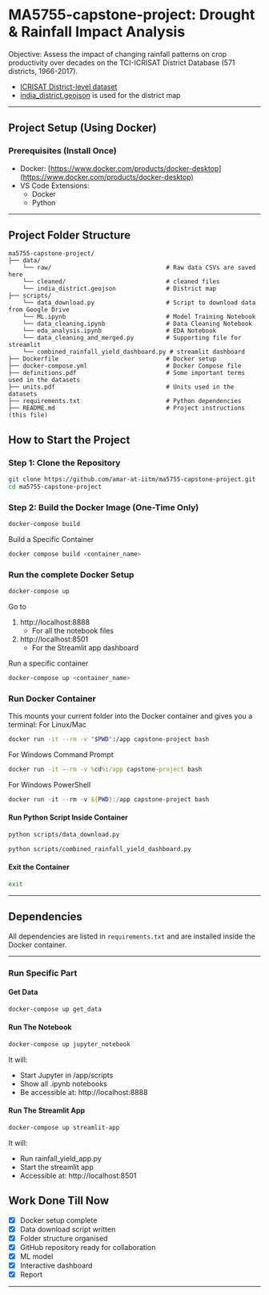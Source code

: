 # MA5755-capstone-project: Drought & Rainfall Impact Analysis
Objective: Assess the impact of changing rainfall patterns on crop productivity over decades on the TCI-ICRISAT District Database (571 districts, 1966-2017).

- [ICRISAT District-level dataset](http://data.icrisat.org/dld/index.html)
- [india_district.geojson](https://drive.google.com/file/d/1N-rz3VugxTZYrrru5AmtE2oMBDsH2zDZ/view?usp=sharing) is used for the district map

---

## Project Setup (Using Docker)

### Prerequisites (Install Once)
- Docker: [https://www.docker.com/products/docker-desktop](https://www.docker.com/products/docker-desktop)
- VS Code Extensions:
  - Docker
  - Python

---
## Project Folder Structure
```
ma5755-capstone-project/
├── data/
    └── raw/                                # Raw data CSVs are saved here
    └── cleaned/                            # cleaned files
    └── india_district.geojson              # District map
├── scripts/
    └── data_download.py                    # Script to download data from Google Drive
    └── ML.ipynb                            # Model Training Notebook
    └── data_cleaning.ipynb                 # Data Cleaning Notebook
    └── eda_analysis.ipynb                  # EDA Notebook
    └── data_cleaning_and_merged.py         # Supporting file for streamlit
    └── combined_rainfall_yield_dashboard.py # streamlit dashboard
├── Dockerfile                              # Docker setup
├── docker-compose.yml                      # Docker Compose file
├── definitions.pdf                         # Some important terms used in the datasets
├── units.pdf                               # Units used in the datasets
├── requirements.txt                        # Python dependencies
├── README.md                               # Project instructions (this file)
```

## How to Start the Project 

### Step 1: Clone the Repository
```bash
git clone https://github.com/amar-at-iitm/ma5755-capstone-project.git
cd ma5755-capstone-project
```

### Step 2: Build the Docker Image (One-Time Only)
```bash
docker-compose build
```
Build a Specific Container
```bash
docker compose build <container_name>
```
### Run the complete Docker Setup 
```bash
docker-compose up
```
Go to 
1. http://localhost:8888
   - For all the notebook files
3. http://localhost:8501
   - For the Streamlit app dashboard

Run a specific container
```bash
docker-compose up <container_name>
```

### Run Docker Container
This mounts your current folder into the Docker container and gives you a terminal:
For Linux/Mac
```bash
docker run -it --rm -v "$PWD":/app capstone-project bash
```
For Windows Command Prompt
```cmd
docker run -it --rm -v %cd%:/app capstone-project bash
```
For Windows PowerShell
```powershell
docker run -it --rm -v ${PWD}:/app capstone-project bash
```
#### Run Python Script Inside Container
```bash
python scripts/data_download.py
```
```bash
python scripts/combined_rainfall_yield_dashboard.py
```

#### Exit the Container
```bash
exit
```
---

## Dependencies
All dependencies are listed in `requirements.txt` and are installed inside the Docker container.

---
### Run Specific Part
#### Get Data
```bash
docker-compose up get_data
```

#### Run The Notebook
```bash
docker-compose up jupyter_notebook
```
It will:
- Start Jupyter in /app/scripts
- Show all .ipynb notebooks
- Be accessible at: http://localhost:8888

#### Run The Streamlit App
```bash
docker-compose up streamlit-app
```
It will:
- Run rainfall_yield_app.py
- Start the streamlit app
- Accessible at: http://localhost:8501


## Work Done Till Now
- [x] Docker setup complete
- [x] Data download script written
- [x] Folder structure organised
- [x] GitHub repository ready for collaboration
- [x] ML model
- [x] Interactive dashboard
- [x] Report

---


